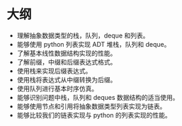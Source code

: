 
# 大纲


* 理解抽象数据类型的栈，队列，deque 和列表。
* 能够使用 python 列表实现 ADT 堆栈，队列和 deque。
* 了解基本线性数据结构实现的性能。
* 了解前缀，中缀和后缀表达式格式。
* 使用栈来实现后缀表达式。
* 使用栈将表达式从中缀转换为后缀。
* 使用队列进行基本时序仿真。
* 能够识别问题中栈，队列和 deques 数据结构的适当使用。
* 能够使用节点和引用将抽象数据类型列表实现为链表。
* 能够比较我们的链表实现与 python 的列表实现的性能。
